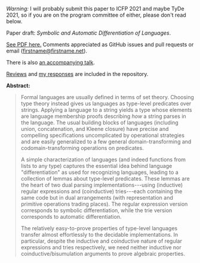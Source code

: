 *Warning:* I will probably submit this paper to ICFP 2021 and maybe TyDe 2021, so if you are on the program committee of either, please don't read below.

Paper draft: *Symbolic and Automatic Differentiation of Languages*.

[See PDF here.](http://conal.net/papers/language-derivatives/paper.pdf)
Comments appreciated as GitHub issues and pull requests or email (firstname@firstname.net).

There is also [an accompanying talk](http://conal.net/talks/language-derivatives.pdf).

[Reviews](reviews.md) and [my responses](response-to-reviews.md) are included in the repository.

**Abstract:**

> Formal languages are usually defined in terms of set theory. Choosing type theory instead gives us languages as type-level predicates over strings. Applying a language to a string yields a type whose elements are language membership proofs describing *how* a string parses in the language. The usual building blocks of languages (including union, concatenation, and Kleene closure) have precise and compelling specifications uncomplicated by operational strategies and are easily generalized to a few general domain-transforming and codomain-transforming operations on predicates.
> 
> A simple characterization of languages (and indeed functions from lists to any type) captures the essential idea behind language "differentiation" as used for recognizing languages, leading to a collection of lemmas about type-level predicates.
> These lemmas are the heart of two dual parsing implementations---using (inductive) regular expressions and (coinductive) tries---each containing the same code but in dual arrangements (with representation and primitive operations trading places).
> The regular expression version corresponds to symbolic differentiation, while the trie version corresponds to automatic differentiation.
> 
> The relatively easy-to-prove properties of type-level languages transfer almost effortlessly to the decidable implementations. In particular, despite the inductive and coinductive nature of regular expressions and tries respectively, we need neither inductive nor coinductive/bisumulation arguments to prove algebraic properties.

